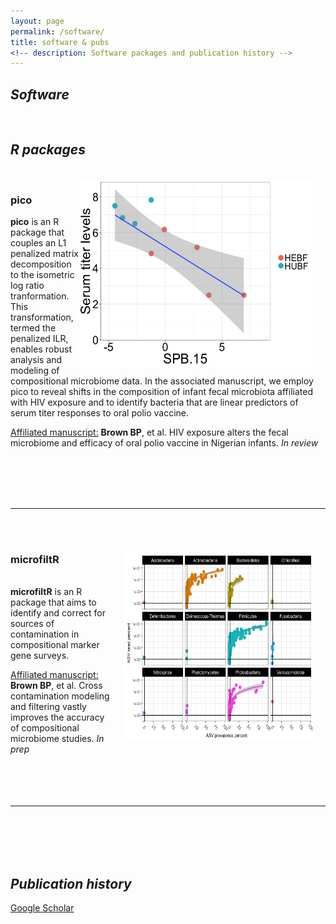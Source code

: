 ```yaml
---
layout: page
permalink: /software/
title: software & pubs
<!-- description: Software packages and publication history -->
---
```


<h2><em>Software</em></h2> 
<br>
<h2><em>R packages</em></h2> <br>
<!-- pico -->
<img src="/img/Sabin2_spb15.png" width = "375" height = "300" align = "right" style = "margin: 0px 20px 0px 0px">
<h3>pico</h3>
<b>pico</b> is an R package that couples an L1 penalized matrix decomposition to the isometric log ratio tranformation. This transformation, termed the penalized ILR, enables robust analysis and modeling of compositional microbiome data. In the associated manuscript, we employ pico to reveal shifts in the composition of infant fecal microbiota affiliated with HIV exposure and to identify bacteria that are linear predictors of serum titer responses to oral polio vaccine.<br>

<u>Affiliated manuscript:</u> <b>Brown BP</b>, et al. HIV exposure alters the fecal microbiome and efficacy of oral polio vaccine in Nigerian infants. *In review*


<br>
<br>
<br>
<br>
<hr/>
<br>


<!-- microfiltR -->
<img src="/img/glm_asv_stats.png" width = "300" height = "300" align = "right" style = "margin: 40px 20px 0px 20px">
<br>
<h3>microfiltR</h3><br>
<b>microfiltR</b> is an R package that aims to identify and correct for sources of contamination in compositional marker gene surveys. 

<u>Affiliated manuscript:</u> <b>Brown BP</b>, et al. Cross contamination modeling and filtering vastly improves the accuracy of compositional microbiome studies. *In prep*
<br/>
<br>
<br>
<br>
<br>
<hr/>
<br>
<br>
<br>
<br>
<h2><em>Publication history</em></h2> 
<A HREF = "https://scholar.google.com/citations?user=Y8982UEAAAAJ&hl=en">Google Scholar</A>
